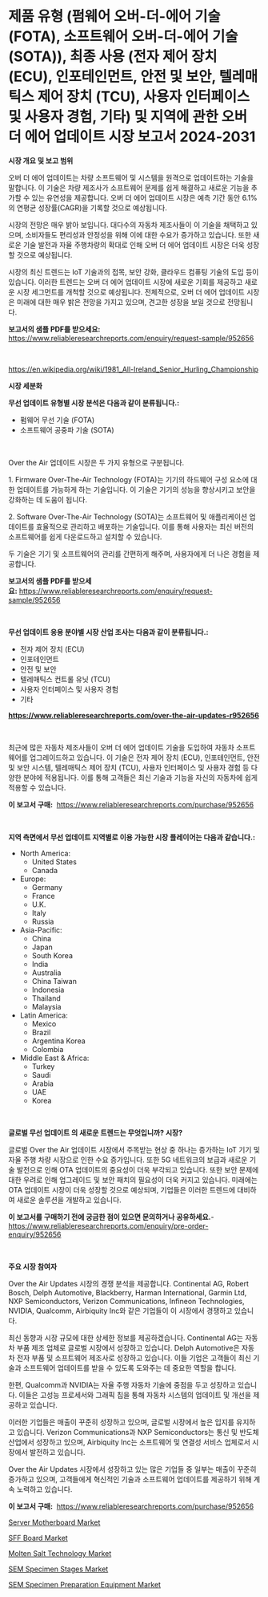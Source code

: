 <p><h1>제품 유형 (펌웨어 오버-더-에어 기술 (FOTA), 소프트웨어 오버-더-에어 기술 (SOTA)), 최종 사용 (전자 제어 장치 (ECU), 인포테인먼트, 안전 및 보안, 텔레매틱스 제어 장치 (TCU), 사용자 인터페이스 및 사용자 경험, 기타) 및 지역에 관한 오버 더 에어 업데이트 시장 보고서 2024-2031</h1></p><p><strong>시장 개요 및 보고 범위</strong></p>
<p><p>오버 더 에어 업데이트는 차량 소프트웨어 및 시스템을 원격으로 업데이트하는 기술을 말합니다. 이 기술은 차량 제조사가 소프트웨어 문제를 쉽게 해결하고 새로운 기능을 추가할 수 있는 유연성을 제공합니다. 오버 더 에어 업데이트 시장은 예측 기간 동안 6.1%의 연평균 성장률(CAGR)을 기록할 것으로 예상됩니다.</p><p>시장의 전망은 매우 밝아 보입니다. 대다수의 자동차 제조사들이 이 기술을 채택하고 있으며, 소비자들도 편리성과 안정성을 위해 이에 대한 수요가 증가하고 있습니다. 또한 새로운 기술 발전과 자율 주행차량의 확대로 인해 오버 더 에어 업데이트 시장은 더욱 성장할 것으로 예상됩니다.</p><p>시장의 최신 트렌드는 IoT 기술과의 접목, 보안 강화, 클라우드 컴퓨팅 기술의 도입 등이 있습니다. 이러한 트렌드는 오버 더 에어 업데이트 시장에 새로운 기회를 제공하고 새로운 시장 세그먼트를 개척할 것으로 예상됩니다. 전체적으로, 오버 더 에어 업데이트 시장은 미래에 대한 매우 밝은 전망을 가지고 있으며, 견고한 성장을 보일 것으로 전망됩니다.</p></p>
<p><strong>보고서의 샘플 PDF를 받으세요:</strong> <a href="https://www.reliableresearchreports.com/enquiry/request-sample/952656">https://www.reliableresearchreports.com/enquiry/request-sample/952656</a></p>
<p>&nbsp;</p>
<p><a href="https://en.wikipedia.org/wiki/1981_All-Ireland_Senior_Hurling_Championship">https://en.wikipedia.org/wiki/1981_All-Ireland_Senior_Hurling_Championship</a></p>
<p><strong>시장 세분화</strong></p>
<p><strong>무선 업데이트 유형별 시장 분석은 다음과 같이 분류됩니다.:</strong></p>
<p><ul><li>펌웨어 무선 기술 (FOTA)</li><li>소프트웨어 공중파 기술 (SOTA)</li></ul></p>
<p>&nbsp;</p>
<p><p>Over the Air 업데이트 시장은 두 가지 유형으로 구분됩니다.</p><p>1. Firmware Over-The-Air Technology (FOTA)는 기기의 하드웨어 구성 요소에 대한 업데이트를 가능하게 하는 기술입니다. 이 기술은 기기의 성능을 향상시키고 보안을 강화하는 데 도움이 됩니다.</p><p>2. Software Over-The-Air Technology (SOTA)는 소프트웨어 및 애플리케이션 업데이트를 효율적으로 관리하고 배포하는 기술입니다. 이를 통해 사용자는 최신 버전의 소프트웨어를 쉽게 다운로드하고 설치할 수 있습니다.</p><p>두 기술은 기기 및 소프트웨어의 관리를 간편하게 해주며, 사용자에게 더 나은 경험을 제공합니다.</p></p>
<p><strong>보고서의 샘플 PDF를 받으세요:</strong>&nbsp;<a href="https://www.reliableresearchreports.com/enquiry/request-sample/952656">https://www.reliableresearchreports.com/enquiry/request-sample/952656</a></p>
<p>&nbsp;</p>
<p><strong> 무선 업데이트 응용 분야별 시장 산업 조사는 다음과 같이 분류됩니다.:</strong></p>
<p><ul><li>전자 제어 장치 (ECU)</li><li>인포테인먼트</li><li>안전 및 보안</li><li>텔레매틱스 컨트롤 유닛 (TCU)</li><li>사용자 인터페이스 및 사용자 경험</li><li>기타</li></ul></p>
<p><strong><a href="https://www.reliableresearchreports.com/over-the-air-updates-r952656">https://www.reliableresearchreports.com/over-the-air-updates-r952656</a></strong></p>
<p>&nbsp;</p>
<p><p>최근에 많은 자동차 제조사들이 오버 더 에어 업데이트 기술을 도입하여 자동차 소프트웨어를 업그레이드하고 있습니다. 이 기술은 전자 제어 장치 (ECU), 인포테인먼트, 안전 및 보안 시스템, 텔레매틱스 제어 장치 (TCU), 사용자 인터페이스 및 사용자 경험 등 다양한 분야에 적용됩니다. 이를 통해 고객들은 최신 기술과 기능을 자신의 자동차에 쉽게 적용할 수 있습니다.</p></p>
<p><strong>이 보고서 구매:</strong>&nbsp; <a href="https://www.reliableresearchreports.com/purchase/952656">https://www.reliableresearchreports.com/purchase/952656</a></p>
<p>&nbsp;</p>
<p><strong>지역 측면에서 무선 업데이트 지역별로 이용 가능한 시장 플레이어는 다음과 같습니다.:</strong></p>
<p><ul>
    <li>
        North America:
        <ul>
            <li>United States</li>
            <li>Canada</li>
        </ul>
    </li>
    <li>
        Europe:
        <ul>
            <li>Germany</li>
            <li>France</li>
            <li>U.K.</li>
            <li>Italy</li>
            <li>Russia</li>
        </ul>
    </li>
    <li>
        Asia-Pacific:
        <ul>
            <li>China</li>
            <li>Japan</li>
            <li>South Korea</li>
            <li>India</li>
            <li>Australia</li>
            <li>China Taiwan</li>
            <li>Indonesia</li>
            <li>Thailand</li>
            <li>Malaysia</li>
        </ul>
    </li>
    <li>
        Latin America:
        <ul>
            <li>Mexico</li>
            <li>Brazil</li>
            <li>Argentina Korea</li>
            <li>Colombia</li>
        </ul>
    </li>
    <li>
        Middle East & Africa:
        <ul>
            <li>Turkey</li>
            <li>Saudi</li>
            <li>Arabia</li>
            <li>UAE</li>
            <li>Korea</li>
        </ul>
    </li>
    </ul></p>
<p>&nbsp;</p>
<p><strong>글로벌 무선 업데이트 의 새로운 트렌드는 무엇입니까? 시장?</strong></p>
<p><p>글로벌 Over the Air 업데이트 시장에서 주목받는 현상 중 하나는 증가하는 IoT 기기 및 자율 주행 차량 시장으로 인한 수요 증가입니다. 또한 5G 네트워크의 보급과 새로운 기술 발전으로 인해 OTA 업데이트의 중요성이 더욱 부각되고 있습니다. 또한 보안 문제에 대한 우려로 인해 업그레이드 및 보안 패치의 필요성이 더욱 커지고 있습니다. 미래에는 OTA 업데이트 시장이 더욱 성장할 것으로 예상되며, 기업들은 이러한 트렌드에 대비하여 새로운 솔루션을 개발하고 있습니다.</p></p>
<p><strong>이 보고서를 구매하기 전에 궁금한 점이 있으면 문의하거나 공유하세요.</strong>- <a href="https://www.reliableresearchreports.com/enquiry/pre-order-enquiry/952656">https://www.reliableresearchreports.com/enquiry/pre-order-enquiry/952656</a></p>
<p>&nbsp;</p>
<p><strong>주요 시장 참여자</strong></p>
<p><p>Over the Air Updates 시장의 경쟁 분석을 제공합니다. Continental AG, Robert Bosch, Delph Automotive, Blackberry, Harman International, Garmin Ltd, NXP Semiconductors, Verizon Communications, Infineon Technologies, NVIDIA, Qualcomm, Airbiquity Inc와 같은 기업들이 이 시장에서 경쟁하고 있습니다. </p><p>최신 동향과 시장 규모에 대한 상세한 정보를 제공하겠습니다. Continental AG는 자동차 부품 제조 업체로 글로벌 시장에서 성장하고 있습니다. Delph Automotive은 자동차 전자 부품 및 소프트웨어 제조사로 성장하고 있습니다. 이들 기업은 고객들이 최신 기술과 소프트웨어 업데이트를 받을 수 있도록 도와주는 데 중요한 역할을 합니다.</p><p>한편, Qualcomm과 NVIDIA는 자율 주행 자동차 기술에 중점을 두고 성장하고 있습니다. 이들은 고성능 프로세서와 그래픽 칩을 통해 자동차 시스템의 업데이트 및 개선을 제공하고 있습니다.</p><p>이러한 기업들은 매출이 꾸준히 성장하고 있으며, 글로벌 시장에서 높은 입지를 유지하고 있습니다. Verizon Communications과 NXP Semiconductors는 통신 및 반도체 산업에서 성장하고 있으며, Airbiquity Inc는 소프트웨어 및 연결성 서비스 업체로서 시장에서 발전하고 있습니다.</p><p>Over the Air Updates 시장에서 성장하고 있는 많은 기업들 중 일부는 매출이 꾸준히 증가하고 있으며, 고객들에게 혁신적인 기술과 소프트웨어 업데이트를 제공하기 위해 계속 노력하고 있습니다.</p></p>
<p><strong>이 보고서 구매:</strong>&nbsp;&nbsp;<a href="https://www.reliableresearchreports.com/purchase/952656">https://www.reliableresearchreports.com/purchase/952656</a></p>
<p><p><a href="https://github.com/gulaimolin/Market-Research-Report-List-5/blob/main/server-motherboard-market.md">Server Motherboard Market</a></p><p><a href="https://github.com/mauripalmi/Market-Research-Report-List-4/blob/main/sff-board-market.md">SFF Board Market</a></p><p><a href="https://www.linkedin.com/pulse/molten-salt-technology-market-size-share-amp-trends-mdofc">Molten Salt Technology Market</a></p><p><a href="https://issuu.com/reportprime-2/docs/sem-specimen-stages-market-size-2030.pptx">SEM Specimen Stages Market</a></p><p><a href="https://issuu.com/reportprime-2/docs/sem-specimen-preparation-equipment-market-size-203">SEM Specimen Preparation Equipment Market</a></p></p>